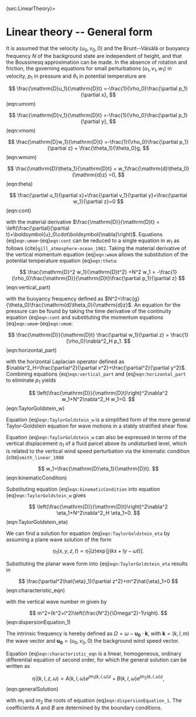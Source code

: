 (sec:LinearTheory)=
# Linear theory -- General form

It is assumed that the velocity $(u_0,v_0,0)$ and the Brunt--Väisälä or buoyancy frequency $N$ of the background state are independent of height, and that the Boussinesq approximation can be made. In the absence of rotation and friction, the governing equations for small perturbations $(u_1,v_1,w_1)$ in velocity, $p_1$ in pressure and $\theta_1$ in potential temperature are

$$
    \frac{\mathrm{D}u_1}{\mathrm{D}t} =-\frac{1}{\rho_0}\frac{\partial p_1}{\partial x},
$$ (eqn:umom)

$$
   \frac{\mathrm{D}v_1}{\mathrm{D}t} =-\frac{1}{\rho_0}\frac{\partial p_1}{\partial y},
$$ (eqn:vmom)

$$
    \frac{\mathrm{D}w_1}{\mathrm{D}t} =-\frac{1}{\rho_0}\frac{\partial p_1}{\partial z} + \frac{\theta_1}{\theta_0}g,
$$ (eqn:wmom)

$$
    \frac{\mathrm{D}\theta_1}{\mathrm{D}t} + w_1\frac{\mathrm{d}\theta_0}{\mathrm{d}z} =0,
$$ (eqn:theta)

$$
    \frac{\partial u_1}{\partial x}+\frac{\partial v_1}{\partial y}+\frac{\partial w_1}{\partial z}=0
$$ (eqn:cont)

with the material derivative $\frac{\mathrm{D}}{\mathrm{D}t} = \left(\frac{\partial}{\partial t}+\boldsymbol{u}_0\cdot\boldsymbol{\nabla}\right)$. Equations {eq}`eqn:umom`-{eq}`eqn:cont` can be reduced to a single equation in $w_1$ as follows {cite}`gill_atmosphere-ocean_1982`. Taking the material derivative of the vertical momentum equation {eq}`eqn:wmom` allows the substitution of the potential temperature equation {eq}`eqn:theta`:

$$
    \frac{\mathrm{D}^2 w_1}{\mathrm{D}t^2} +N^2 w_1 = -\frac{1}{\rho_0}\frac{\mathrm{D}}{\mathrm{D}t}\frac{\partial p_1}{\partial z}
$$ (eqn:vertical_part)

with the buoyancy frequency defined as $N^2=\frac{g}{\theta_0}\frac{\mathrm{d}\theta_0}{\mathrm{d}z}$. An equation for the pressure can be found by taking the time derivative of the continuity equation {eq}`eqn:cont` and substituting the momentum equations {eq}`eqn:umom`-{eq}`eqn:vmom`:

$$
    \frac{\mathrm{D}}{\mathrm{D}t} \frac{\partial w_1}{\partial z} = \frac{1}{\rho_0}\nabla^2_H p_1.
$$ (eqn:horizontal_part)

with the horizontal Laplacian operator defined as $\nabla^2_H=\frac{\partial^2}{\partial x^2}+\frac{\partial^2}{\partial y^2}$. Combining equations {eq}`eqn:vertical_part` and {eq}`eqn:horizontal_part` to eliminate $p_1$ yields

$$
    \left(\frac{\mathrm{D}}{\mathrm{D}t}\right)^2\nabla^2 w_1+N^2\nabla^2_H w_1=0.
$$ (eqn:TaylorGoldstein_w)

Equation {eq}`eqn:TaylorGoldstein_w` is a simplified form of the more general Taylor-Goldstein equation for wave motions in a stably stratified shear flow.

Equation {eq}`eqn:TaylorGoldstein_w` can also be expressed in terms of the vertical displacement $\eta_1$ of a fluid parcel above its undisturbed level, which is related to the vertical wind speed perturbation via the kinematic condition {cite}`smith_linear_1980`

$$
    w_1=\frac{\mathrm{D}\eta_1}{\mathrm{D}t}.
$$ (eqn:kinematicCondition)

Substituting equation {eq}`eqn:kinematicCondition` into equation {eq}`eqn:TaylorGoldstein_w` gives

$$
    \left(\frac{\mathrm{D}}{\mathrm{D}t}\right)^2\nabla^2 \eta_1+N^2\nabla^2_H \eta_1=0.
$$ (eqn:TaylorGoldstein_eta)

We can find a solution for equation {eq}`eqn:TaylorGoldstein_eta` by assuming a plane wave solution of the form

$$
    \eta_1(x,y,z,t)=\hat{\eta}_1(z)\exp{[j(kx+ly-\omega t)]}.
$$

Substituting the planar wave form into {eq}`eqn:TaylorGoldstein_eta`
results in

$$
    \frac{\partial^2\hat{\eta}_1}{\partial z^2}+m^2\hat{\eta}_1=0
$$ (eqn:characteristic_eqn)

with the vertical wave number $m$ given by

$$
    m^2=(k^2+l^2)\left(\frac{N^2}{\Omega^2}-1\right).
$$ (eqn:dispersionEquation_1)

The intrinsic frequency is hereby defined as $\Omega=\omega-\mathbf{u_0}\cdot\mathbf{k}$, with $\mathbf{k}=(k,l,m)$ the wave vector and $\mathbf{u_0}=(u_0,v_0,0)$ the background wind speed vector.

Equation {eq}`eqn:characteristic_eqn` is a linear, homogeneous, ordinary differential equation of second order, for which the general solution can be written as

$$
\hat{\eta}_1(k,l,z,\omega) = A(k,l,\omega)e^{jm_1(k,l,\omega)z}+B(k,l,\omega)e^{jm_2(k,l,\omega)z},
$$ (eqn:generalSolution)

with $m_1$ and $m_2$ the roots of equation {eq}`eqn:dispersionEquation_1`. The coefficients $A$ and $B$ are determined by the boundary conditions.